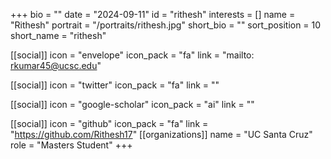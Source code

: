+++
bio = "" 
date = "2024-09-11" 
id = "rithesh" 
interests = [] 
name = "Rithesh" 
portrait = "/portraits/rithesh.jpg" 
short_bio = "" 
sort_position = 10
 short_name = "rithesh" 

[[social]] 
    icon = "envelope" 
    icon_pack = "fa" 
    link = "mailto: rkumar45@ucsc.edu"

 [[social]] 
    icon = "twitter" 
    icon_pack = "fa" 
    link = "" 

[[social]] 
    icon = "google-scholar" 
    icon_pack = "ai" 
    link = "" 

[[social]] 
    icon = "github" 
    icon_pack = "fa" 
    link = "https://github.com/Rithesh17" 
[[organizations]] 
     name = "UC Santa Cruz" 
      role = "Masters Student" 
+++